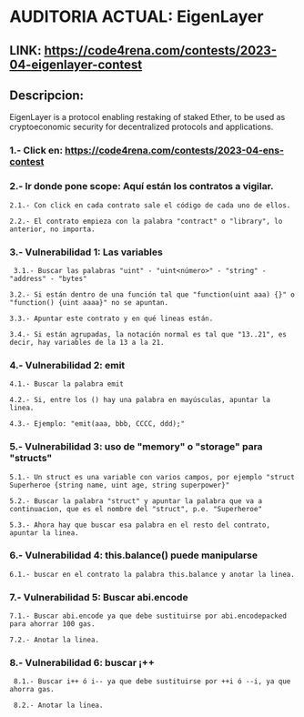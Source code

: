 # AUDITORIA ACTUAL: EigenLayer

## LINK: https://code4rena.com/contests/2023-04-eigenlayer-contest

## Descripcion:

EigenLayer is a protocol enabling restaking of staked Ether, to be used as cryptoeconomic security for decentralized protocols and applications.


### 1.- Click en: https://code4rena.com/contests/2023-04-ens-contest

### 2.- Ir donde pone scope: Aquí están los contratos a vigilar.

    2.1.- Con click en cada contrato sale el código de cada uno de ellos.

    2.2.- El contrato empieza con la palabra "contract" o "library", lo anterior, no importa.

### 3.- Vulnerabilidad 1: Las variables

     3.1.- Buscar las palabras "uint" - "uint<número>" - "string" - "address" - "bytes"

    3.2.- Si están dentro de una función tal que "function(uint aaa) {}" o "function() {uint aaaa}" no se apuntan.

    3.3.- Apuntar este contrato y en qué lineas están.

    3.4.- Si están agrupadas, la notación normal es tal que "13..21", es decir, hay variables de la 13 a la 21.

### 4.- Vulnerabilidad 2: emit 

    4.1.- Buscar la palabra emit

    4.2.- Si, entre los () hay una palabra en mayúsculas, apuntar la linea.

    4.3.- Ejemplo: "emit(aaa, bbb, CCCC, ddd);"

### 5.- Vulnerabilidad 3: uso de "memory" o "storage" para "structs"

    5.1.- Un struct es una variable con varios campos, por ejemplo "struct Superheroe {string name, uint age, string superpower}"

    5.2.- Buscar la palabra "struct" y apuntar la palabra que va a continuacion, que es el nombre del "struct", p.e. "Superheroe"

    5.3.- Ahora hay que buscar esa palabra en el resto del contrato, apuntar la linea.

### 6.- Vulnerabilidad 4: this.balance() puede manipularse

    6.1.- buscar en el contrato la palabra this.balance y anotar la linea.

### 7.- Vulnerabilidad 5: Buscar abi.encode

    7.1.- Buscar abi.encode ya que debe sustituirse por abi.encodepacked para ahorrar 100 gas.

    7.2.- Anotar la linea.

### 8.- Vulnerabilidad 6: buscar ¡++

     8.1.- Buscar i++ ó i-- ya que debe sustituirse por ++i ó --i, ya que ahorra gas.

     8.2.- Anotar la linea.



